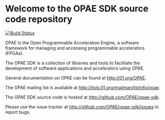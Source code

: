 Welcome to the OPAE SDK source code repository
==============================================

[![Build Status](https://travis-ci.org/OPAE/opae-sdk.svg?branch=master)](https://travis-ci.org/OPAE/opae-sdk)


OPAE is the Open Programmable Acceleration Engine, a software framework for
managing and accessing programmable accelerators (FPGAs).

The OPAE SDK is a collection of libraries and tools to facilitate the
development of software applications and accelerators using OPAE.

General documentation on OPAE can be found at <http://01.org/OPAE>.

The OPAE mailing list is available at
<http://lists.01.org/mailman/listinfo/opae>.

The OPAE SDK source code is hosted at <http://github.com/OPAE/opae-sdk>.

Please use the issue tracker at <http://github.com/OPAE/opae-sdk/issues> to
report bugs.
